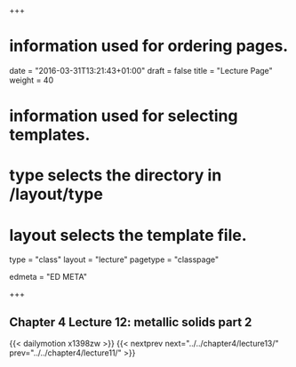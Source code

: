 +++
# information used for ordering pages.
date = "2016-03-31T13:21:43+01:00"
draft = false
title = "Lecture Page"
weight = 40

# information used for selecting templates.
# type selects the directory in /layout/type
# layout selects the template file.

type   = "class"
layout = "lecture"
pagetype = "classpage"





edmeta = "ED META"

+++
## Chapter 4 Lecture 12: metallic solids part 2
{{< dailymotion x1398zw >}}
{{< nextprev next="../../chapter4/lecture13/"     prev="../../chapter4/lecture11/"  >}}

